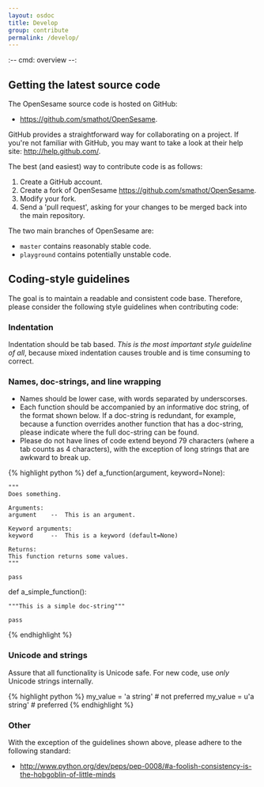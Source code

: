 ```yaml
---
layout: osdoc
title: Develop
group: contribute
permalink: /develop/
---
```


:--
cmd: overview
--:

## Getting the latest source code

The OpenSesame source code is hosted on GitHub:

- <https://github.com/smathot/OpenSesame>.

GitHub provides a straightforward way for collaborating on a project. If you're not familiar with GitHub, you may want to take a look at their help site: <http://help.github.com/>.

The best (and easiest) way to contribute code is as follows:

1. Create a GitHub account.
2. Create a fork of OpenSesame <https://github.com/smathot/OpenSesame>.
3. Modify your fork.
4. Send a 'pull request', asking for your changes to be merged back into the main repository.

The two main branches of OpenSesame are:

- `master` contains reasonably stable code.
- `playground` contains potentially unstable code.

## Coding-style guidelines

The goal is to maintain a readable and consistent code base. Therefore, please consider the following style guidelines when contributing code:

### Indentation

Indentation should be tab based. *This is the most important style guideline of all*, because mixed indentation causes trouble and is time consuming to correct.

### Names, doc-strings, and line wrapping

- Names should be lower case, with words separated by underscorses.
- Each function should be accompanied by an informative doc string, of the format shown below. If a doc-string is redundant, for example, because a function overrides another function that has a doc-string, please indicate where the full doc-string can be found.
- Please do not have lines of code extend beyond 79 characters (where a tab counts as 4 characters), with the exception of long strings that are awkward to break up.

{% highlight python %}
def a_function(argument, keyword=None):

	"""
	Does something.
	
	Arguments:
	argument	--	This is an argument.
	
	Keyword arguments:
	keyword		--	This is a keyword (default=None)
	
	Returns:
	This function returns some values.
	"""
	
	pass
	
def a_simple_function():

	"""This is a simple doc-string"""
	
	pass
	
{% endhighlight %}

### Unicode and strings

Assure that all functionality is Unicode safe. For new code, use *only* Unicode strings internally.

{% highlight python %}
my_value = 'a string' # not preferred
my_value = u'a string' # preferred
{% endhighlight %}

### Other

With the exception of the guidelines shown above, please adhere to the following standard:

- <http://www.python.org/dev/peps/pep-0008/#a-foolish-consistency-is-the-hobgoblin-of-little-minds>